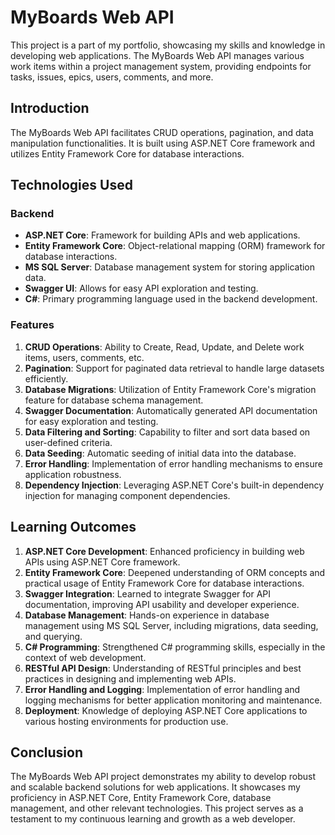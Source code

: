 # MyBoards Web API

This project is a part of my portfolio, showcasing my skills and knowledge in developing web applications. The MyBoards Web API manages various work items within a project management system, providing endpoints for tasks, issues, epics, users, comments, and more.

## Introduction

The MyBoards Web API facilitates CRUD operations, pagination, and data manipulation functionalities. It is built using ASP.NET Core framework and utilizes Entity Framework Core for database interactions.

## Technologies Used

### Backend

- **ASP.NET Core**: Framework for building APIs and web applications.
- **Entity Framework Core**: Object-relational mapping (ORM) framework for database interactions.
- **MS SQL Server**: Database management system for storing application data.
- **Swagger UI**: Allows for easy API exploration and testing.
- **C#**: Primary programming language used in the backend development.

### Features

1. **CRUD Operations**: Ability to Create, Read, Update, and Delete work items, users, comments, etc.
2. **Pagination**: Support for paginated data retrieval to handle large datasets efficiently.
3. **Database Migrations**: Utilization of Entity Framework Core's migration feature for database schema management.
4. **Swagger Documentation**: Automatically generated API documentation for easy exploration and testing.
5. **Data Filtering and Sorting**: Capability to filter and sort data based on user-defined criteria.
6. **Data Seeding**: Automatic seeding of initial data into the database.
7. **Error Handling**: Implementation of error handling mechanisms to ensure application robustness.
8. **Dependency Injection**: Leveraging ASP.NET Core's built-in dependency injection for managing component dependencies.

## Learning Outcomes

1. **ASP.NET Core Development**: Enhanced proficiency in building web APIs using ASP.NET Core framework.
2. **Entity Framework Core**: Deepened understanding of ORM concepts and practical usage of Entity Framework Core for database interactions.
3. **Swagger Integration**: Learned to integrate Swagger for API documentation, improving API usability and developer experience.
4. **Database Management**: Hands-on experience in database management using MS SQL Server, including migrations, data seeding, and querying.
5. **C# Programming**: Strengthened C# programming skills, especially in the context of web development.
6. **RESTful API Design**: Understanding of RESTful principles and best practices in designing and implementing web APIs.
7. **Error Handling and Logging**: Implementation of error handling and logging mechanisms for better application monitoring and maintenance.
8. **Deployment**: Knowledge of deploying ASP.NET Core applications to various hosting environments for production use.

## Conclusion

The MyBoards Web API project demonstrates my ability to develop robust and scalable backend solutions for web applications. It showcases my proficiency in ASP.NET Core, Entity Framework Core, database management, and other relevant technologies. This project serves as a testament to my continuous learning and growth as a web developer.

